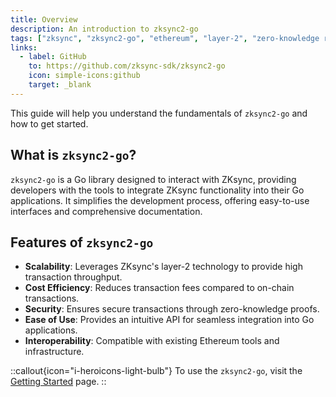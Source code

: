 ```yaml
---
title: Overview
description: An introduction to zksync2-go
tags: ["zksync", "zksync2-go", "ethereum", "layer-2", "zero-knowledge rollups", "go library", "blockchain scalability", "crypto transactions"]
links:
  - label: GitHub
    to: https://github.com/zksync-sdk/zksync2-go
    icon: simple-icons:github
    target: _blank
---
```


This guide will help you understand the fundamentals of `zksync2-go` and how to get started.

## What is `zksync2-go`?
`zksync2-go` is a Go library designed to interact with ZKsync, providing developers with the tools to integrate
ZKsync functionality into their Go applications. It simplifies the development process, offering easy-to-use
interfaces and comprehensive documentation.

## Features of `zksync2-go`

- **Scalability**: Leverages ZKsync's layer-2 technology to provide high transaction throughput.
- **Cost Efficiency**: Reduces transaction fees compared to on-chain transactions.
- **Security**: Ensures secure transactions through zero-knowledge proofs.
- **Ease of Use**: Provides an intuitive API for seamless integration into Go applications.
- **Interoperability**: Compatible with existing Ethereum tools and infrastructure.

::callout{icon="i-heroicons-light-bulb"}
To use the `zksync2-go`, visit the [Getting Started](/go/guides) page.
::
